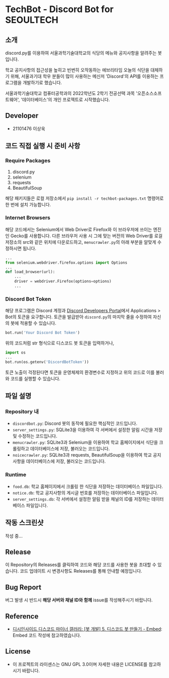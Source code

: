 # TechBot - Discord Bot for SEOULTECH
## 소개
discord.py를 이용하여 서울과학기술대학교의 식당의 메뉴와 공지사항을 알려주는 봇입니다.

학교 공지사항의 접근성을 높히고 빈번히 오작동하는 에브리타임 오늘의 식단을 대체하기 위해, 서울과기대 학우 분들이 많이 사용하는 메신저 'Discord'의 API를 이용하는 프로그램을 개발하기로 했습니다.

서울과학기술대학교 컴퓨터공학과의 2022학년도 2학기 전공선택 과목 '오픈소스소프트웨어', '데이터베이스'의 개인 프로젝트로 시작했습니다.

## Developer
* 21101476 이상욱

## 코드 직접 실행 시 준비 사항
### Require Packages
1. discord.py
2. selenium
3. requests
4. BeautifulSoup

해당 패키지들은 로컬 저장소에서 `pip install -r techbot-packages.txt` 명령어로 한 번에 설치 가능합니다.

### Internet Browsers
해당 코드에서는 Selenium에서 Web Driver로 Firefox와 이 브라우저에 쓰이는 엔진인 Gecko를 사용합니다.
다른 브라우저 사용 시 그에 맞는 버전의 Web Driver를 로걸 저장소의 src와 같은 위치에 다운로드하고, `menucrawler.py`의 아래 부분을 알맞게 수정하시면 됩니다.
``` python 
...
from selenium.webdriver.firefox.options import Options
...
def load_browser(url):
    ...
    driver = webdriver.Firefox(options=options)
    ...
```

### Discord Bot Token
해당 프로그램은 Discord 계정과 [Discord Developers Portal](https://discord.com/developers/)에서 Applications > Bot의 토큰을 요구합니다. 토큰을 발급받아 `discord.py`의 마지막 줄을 수정하여 자신의 봇에 적용할 수 있습니다.

```python
bot.run('Your Discord Bot Token')
```
위의 코드처럼 str 형식으로 디스코드 봇 토큰을 입력하거나,
```python
import os
...
bot.run(os.getenv('DiscordBotToken'))
```
토큰 노출이 걱정된다면 토큰을 운영체제의 환경변수로 지정하고 위의 코드로 이를 불러와 코드를 실행할 수 있습니다.


## 파일 설명
### Repository 내
* `discordbot.py`: Discord 봇의 동작에 필요한 핵심적인 코드입니다.
* `server_settings.py`: SQLite3을 이용하여 각 서버에서 설정한 알림 시간을 저장 및 수정하는 코드입니다.
* `menucrawler.py`: SQLite3과 Selenium을 이용하여 학교 홈페이지에서 식단을 크롤링하고 데이터베이스에 저장, 불러오는 코드입니다.
* `noicecrawler.py`: SQLite3과 requests, BeautifulSoup을 이용하여 학교 공지사항을 데이터베이스에 저장, 불러오는 코드입니다.

### Runtime
* `food.db`: 학교 홈페이지에서 크롤링 한 식단을 저장하는 데이터베이스 파일입니다.
* `notice.db`: 학교 공지사항의 게시글 번호를 저장하는 데이터베이스 파일입니다.
* `server_settings.db`: 각 서버에서 설정한 알림 받을 채널의 ID를 저장하는 데이터베이스 파일입니다.

## 작동 스크린샷
작성 중...

## Release
이 Repository의 Releases를 클릭하여 코드와 해당 코드를 사용한 봇을 초대할 수 있습니다.
코드 업데이트 시 변경사항도 Releases를 통해 안내할 예정입니다.

## Bug Report
버그 발생 시 반드시 **해당 서버와 채널 ID와 함께** issue를 작성해주시기 바랍니다.

## Reference
* [디시인사이드 디스코드 마이너 갤러리: [봇 개발] 5. 디스코드 봇 만들기 - Embed](https://gall.dcinside.com/mgallery/board/view/?id=discord&no=5852): Embed 코드 작성에 참고하였습니다.

## License
* 이 프로젝트의 라이센스는 GNU GPL 3.0이며 자세한 내용은 LICENSE를 참고하시기 바랍니다.